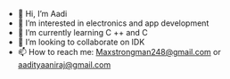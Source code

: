 - 👋 Hi, I’m Aadi
- 👀 I’m interested in electronics and app development
- 🌱 I’m currently learning C ++ and C
- 💞️ I’m looking to collaborate on IDK
- 📫 How to reach me: Maxstrongman248@gmail.com or aadityaaniraj@gmail.com

<!---
Aaditya-Aniraj/Aaditya-Aniraj is a ✨ special ✨ repository because its `README.md` (this file) appears on your GitHub profile.
You can click the Preview link to take a look at your changes.
--->
